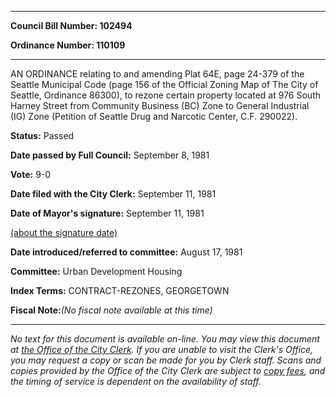 

********

**Council Bill Number: 102494**
   
**Ordinance Number: 110109**
********

 AN ORDINANCE relating to and amending Plat 64E, page 24-379 of the Seattle Municipal Code (page 156 of the Official Zoning Map of The City of Seattle, Ordinance 86300), to rezone certain property located at 976 South Harney Street from Community Business (BC) Zone to General Industrial (IG) Zone (Petition of Seattle Drug and Narcotic Center, C.F. 290022).

**Status:** Passed
   
**Date passed by Full Council:** September 8, 1981
   
**Vote:** 9-0
   
**Date filed with the City Clerk:** September 11, 1981
   
**Date of Mayor's signature:** September 11, 1981
   
[(about the signature date)](/~public/approvaldate.htm)
   
   
   
**Date introduced/referred to committee:** August 17, 1981
   
**Committee:** Urban Development Housing
   
   
**Index Terms:** CONTRACT-REZONES, GEORGETOWN

**Fiscal Note:**_(No fiscal note available at this time)_
********

_No text for this document is available on-line. You may view this document at [the Office of the City Clerk](http://www.seattle.gov/leg/clerk/contactUs.htm). If you are unable to visit the Clerk's Office, you may request a copy or scan be made for you by Clerk staff. Scans and copies provided by the Office of the City Clerk are subject to [copy fees](http://clerk.seattle.gov/~public/clerkfees.htm), and the timing of service is dependent on the availability of staff._

